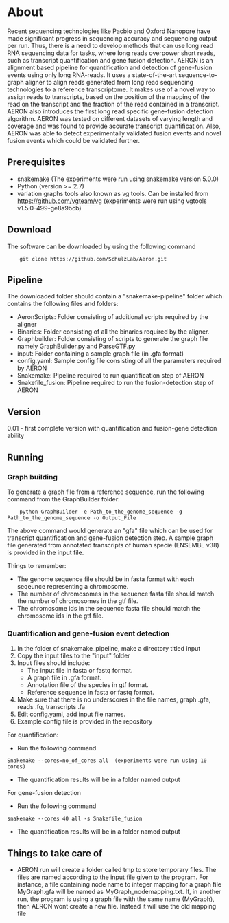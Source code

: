 # About
Recent sequencing technologies like Pacbio and Oxford Nanopore have made significant progress in sequencing accuracy and sequencing output per run. Thus, there is a need to develop methods that can use long read RNA sequencing data for tasks, where long reads overpower short reads, such as transcript quantification and gene fusion detection. 
AERON is an alignment based pipeline for quantification and detection of gene-fusion events using only long RNA-reads. It uses a state-of-the-art sequence-to-graph aligner to align reads generated from long read sequencing technologies to a reference transcriptome. 
It makes use of a novel way to assign reads to transcripts, based on the position of the mapping of the read on the transcript and the fraction of the read contained in a transcript. AERON also introduces the first long read specific gene-fusion detection algorithm.
AERON was tested on different datasets of varying length and coverage and was found to provide accurate transcript quantification. Also, AERON was able to detect experimentally validated fusion events and novel fusion events which could be validated further.

## Prerequisites
* snakemake (The experiments were run using snakemake version 5.0.0)  
* Python (version >= 2.7)  
* variation graphs tools also known as vg tools. Can be installed from https://github.com/vgteam/vg (experiments were run using vgtools v1.5.0-499-ge8a9bcb)  

## Download

The software can be downloaded by using the following command
```
	git clone https://github.com/SchulzLab/Aeron.git 
```

## Pipeline
The downloaded folder should contain a "snakemake-pipeline" folder which contains the following files and folders:

* AeronScripts: Folder consisting of additional scripts required by the aligner
* Binaries: Folder consisting of all the binaries required by the aligner.
* Graphbuilder: Folder consisting of scripts to generate the graph file namely GraphBuilder.py and ParseGTF.py
* input: Folder containing a sample graph file (in .gfa format)
* config.yaml: Sample config file consisting of all the parameters required by AERON
* Snakemake: Pipeline required to run quantification step of AERON
* Snakefile_fusion: Pipeline required to run the fusion-detection step of AERON

## Version
0.01 - first complete version with quantification and fusion-gene detection ability

## Running
### Graph building
To generate a graph file from a reference sequence, run the following command from the GraphBuilder folder:
```
	python GraphBuilder -e Path_to_the_genome_sequence -g Path_to_the_genome_sequence -o Output_File  
```
The above command would generate an "gfa" file which can be used for transcript quantification and gene-fusion detection step. A sample graph file generated from annotated transcripts of human specie (ENSEMBL v38) is provided in the input file. 

Things to remember:
- The genome sequence file should be in fasta format with each seqeunce representing a chromosome.
- The number of chromosomes in the sequence fasta file should match the number of chromosomes in the gtf file.
- The chromosome ids in the sequence fasta file should match the chromosome ids in the gtf file.

### Quantification and gene-fusion event detection
1. In the folder of snakemake_pipeline, make a directory titled input  
2. Copy the input files to the "input" folder
3. Input files should include:
	* The input file in fasta or fastq format. 
	* A graph file in .gfa format. 
	* Annotation file of the species in gtf format. 
	* Reference sequence in fasta or fastq format.
4. Make sure that there is no underscores in the file names, graph .gfa, reads .fq, transcripts .fa  
5. Edit config.yaml, add input file names.
6. Example config file is provided in the repository

For quantification:

- Run the following command

```
Snakemake --cores=no_of_cores all  (experiments were run using 10 cores)  
```
- The quantification results will be in a folder named output  


For gene-fusion detection

- Run the following command
```
snakemake --cores 40 all -s Snakefile_fusion
```
- The quantification results will be in a folder named output  

## Things to take care of
- AERON run will create a folder called tmp to store temporary files. The files are named according to the input file given to the program. For instance, a file containing node name to integer mapping for a graph file MyGraph.gfa will be named as MyGraph_nodemapping.txt. If, in another run, the program is using a graph file with the same name (MyGraph), then AERON wont create a new file. Instead it will use the old mapping file 


